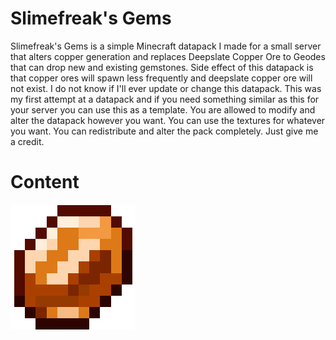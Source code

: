 # Slimefreak's Gems

Slimefreak's Gems is a simple Minecraft datapack I made for a small server that alters copper generation and replaces Deepslate Copper Ore to Geodes that can drop new and existing gemstones. Side effect of this datapack is that copper ores will spawn less frequently and deepslate copper ore will not exist.
I do not know if I'll ever update or change this datapack. This was my first attempt at a datapack and if you need something similar as this for your server you can use this as a template. You are allowed to modify and alter the datapack however you want. You can use the textures for whatever you want.
You can redistribute and alter the pack completely. Just give me a credit.

# Content
![Amber](https://github.com/Slimefreakk/SlimefreaksGems/blob/main/pictures/amber200.png)

